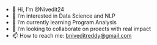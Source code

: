 - 👋 Hi, I’m @Nivedit24
- 👀 I’m interested in Data Science and NLP
- 🌱 I’m currently learning Program Analysis
- 💞️ I’m looking to collaborate on proects with real impact
- 📫 How to reach me: bniveditreddy@gmail.com

<!---
Nivedit24/Nivedit24 is a ✨ special ✨ repository because its `README.md` (this file) appears on your GitHub profile.
You can click the Preview link to take a look at your changes.
--->
